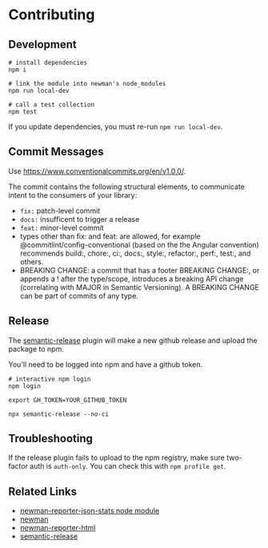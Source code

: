 # Contributing

## Development

```shell
# install dependencies
npm i

# link the module into newman's node_modules
npm run local-dev

# call a test collection
npm test
```

If you update dependencies, you must re-run `npm run local-dev`.

## Commit Messages

Use https://www.conventionalcommits.org/en/v1.0.0/.

The commit contains the following structural elements, to communicate intent to the consumers of your library:

* `fix:` patch-level commit
* `docs:` insufficent to trigger a release
* `feat:` minor-level commit
* types other than fix: and feat: are allowed, for example @commitlint/config-conventional (based on the the Angular convention) recommends build:, chore:, ci:, docs:, style:, refactor:, perf:, test:, and others.
* BREAKING CHANGE: a commit that has a footer BREAKING CHANGE:, or appends a ! after the type/scope, introduces a breaking API change (correlating with MAJOR in Semantic Versioning). A BREAKING CHANGE can be part of commits of any type.

## Release

The [semantic-release] plugin will make a new github release and upload the package to npm.

You'll need to be logged into npm and have a github token.

```shell
# interactive npm login
npm login
```

```shell
export GH_TOKEN=YOUR_GITHUB_TOKEN
```

```shell
npx semantic-release --no-ci
```

## Troubleshooting

If the release plugin fails to upload to the npm registry, 
make sure two-factor auth is `auth-only`. You can check this with `npm profile get`.

## Related Links

* [newman-reporter-json-stats node module](https://www.npmjs.com/package/@tmclnk/newman-reporter-json-stats)
* [newman](https://github.com/postmanlabs/newman)
* [newman-reporter-html](https://github.com/postmanlabs/newman-reporter-html)
* [semantic-release]

[semantic-release]: https://github.com/semantic-release/semantic-release
